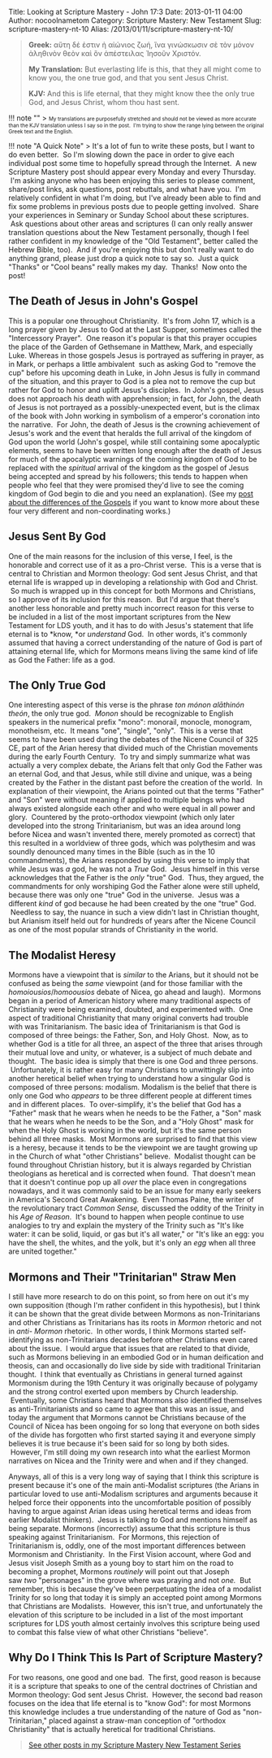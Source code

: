 Title: Looking at Scripture Mastery - John 17:3
Date: 2013-01-11 04:00
Author: nocoolnametom
Category: Scripture Mastery: New Testament
Slug: scripture-mastery-nt-10
Alias: /2013/01/11/scripture-mastery-nt-10/

> **Greek:**
>  αὕτη δέ ἐστιν ἡ αἰώνιος ζωή, ἵνα γινώσκωσιν σὲ τὸν μόνον ἀληθινὸν θεὸν καὶ ὃν ἀπέστειλας Ἰησοῦν Χριστόν.
>
> **My Translation:**
>  But everlasting life is this, that they all might come to know you, the one true god, and that you sent Jesus Christ.
>
> **KJV:**
>  And this is life eternal, that they might know thee the only true God, and Jesus Christ, whom thou hast sent.

!!! note ""
     > <span style="font-size: x-small;">My translations are purposefully stretched and should not be viewed as more accurate than the KJV translation unless I say so in the post.  I'm trying to show the range lying between the original Greek text and the English.</span>

!!! note "A Quick Note"
     > It's a lot of fun to write these posts, but I want to do even better.  So I'm slowing down the pace in order to give each individual post some time to hopefully spread through the Internet.  A new Scripture Mastery post should appear every Monday and every Thursday.  I'm asking anyone who has been enjoying this series to please comment, share/post links, ask questions, post rebuttals, and what have you.  I'm relatively confident in what I'm doing, but I've already been able to find and fix some problems in previous posts due to people getting involved.  Share your experiences in Seminary or Sunday School about these scriptures.  Ask questions about other areas and scriptures (I can only really answer translation questions about the New Testament personally, though I feel rather confident in my knowledge of the "Old Testament", better called the Hebrew Bible, too).  And if you're enjoying this but don't really want to do anything grand, please just drop a quick note to say so.  Just a quick "Thanks" or "Cool beans" really makes my day.  Thanks!  Now onto the post!

The Death of Jesus in John's Gospel
-----------------------------------

This is a popular one throughout Christianity.  It's from John 17, which is a long prayer given by Jesus to God at the Last Supper, sometimes called the "Intercessory Prayer".  One reason it's popular is that this prayer occupies the place of the Garden of Gethsemane in Matthew, Mark, and especially Luke. Whereas in those gospels Jesus is portrayed as suffering in prayer, as in Mark, or perhaps a little ambivalent  such as asking God to "remove the cup" before his upcoming death in Luke, in John Jesus is fully in command of the situation, and this prayer to God is a plea not to remove the cup but rather for God to honor and uplift Jesus's disciples.  In John's gospel, Jesus does not approach his death with apprehension; in fact, for John, the death of Jesus is not portrayed as a possibly-unexpected event, but is the climax of the book with John working in symbolism of a emperor's coronation into the narrative.  For John, the death of Jesus is the crowning achievement of Jesus's work and the event that heralds the full arrival of the kingdom of God upon the world (John's gospel, while still containing some apocalyptic elements, seems to have been written long enough after the death of Jesus for much of the apocalyptic warnings of the coming kingdom of God to be replaced with the *spiritual* arrival of the kingdom as the gospel of Jesus being accepted and spread by his followers; this tends to happen when people who feel that they were promised they'd live to see the coming kingdom of God begin to die and you need an explanation). (See my [post about the differences of the Gospels][] if you want to know more about these four very different and non-coordinating works.)

Jesus Sent By God
-----------------

One of the main reasons for the inclusion of this verse, I feel, is the honorable and correct use of it as a pro-Christ verse.  This is a verse that is central to Christian and Mormon theology: God sent Jesus Christ, and that eternal life is wrapped up in developing a relationship with God and Christ.  So much is wrapped up in this concept for both Mormons and Christians, so I approve of its inclusion for this reason.  But I'd argue that there's another less honorable and pretty much incorrect reason for this verse to be included in a list of the most important scriptures from the New Testament for LDS youth, and it has to do with Jesus's statement that life eternal is to *know, *or *understand* God.  In other words, it's commonly assumed that having a correct understanding of the nature of God is part of attaining eternal life, which for Mormons means living the same kind of life as God the Father: life as a god.

The Only True God
-----------------

One interesting aspect of this verse is the phrase *ton mónon alāthinón theón*, the only true god.  *Monon* should be recognizable to English speakers in the numerical prefix "mono": monorail, monocle, monogram, monotheism, etc.  It means "one", "single", "only".  This is a verse that seems to have been used during the debates of the Nicene Council of 325 CE, part of the Arian heresy that divided much of the Christian movements during the early Fourth Century.  To try and simply summarize what was actually a very complex debate, the Arians felt that only God the Father was an eternal God, and that Jesus, while still divine and unique, was a being created by the Father in the distant past before the creation of the world.  In explanation of their viewpoint, the Arians pointed out that the terms "Father" and "Son" were without meaning if applied to multiple beings who had always existed alongside each other and who were equal in all power and glory.  Countered by the proto-orthodox viewpoint (which only later developed into the strong Trinitarianism, but was an idea around long before Nicea and wasn't invented there, merely promoted as correct) that this resulted in a worldview of three gods, which was polythesim and was soundly denounced many times in the Bible (such as in the 10 commandments), the Arians responded by using this verse to imply that while Jesus was *a* god, he was not a *True* God.  Jesus himself in this verse acknowledges that the Father is the *only* "true" God.  Thus, they argued, the commandments for only worshiping God the Father alone were still upheld, because there was only one "true" God in the universe.  Jesus was a different *kind* of god because he had been created by the one "true" God.  Needless to say, the nuance in such a view didn't last in Christian thought, but Arianism itself held out for hundreds of years after the Nicene Council as one of the most popular strands of Christianity in the world.

The Modalist Heresy
-------------------

Mormons have a viewpoint that is *similar* to the Arians, but it should not be confused as being the *same* viewpoint (and for those familiar with the *homoiousios*/*homoousios* debate of Nicea, go ahead and laugh).  Mormons began in a period of American history where many traditional aspects of Christianity were being examined, doubted, and experimented with.  One aspect of traditional Christianity that many original converts had trouble with was Trinitarianism. The basic idea of Trinitarianism is that God is composed of three beings: the Father, Son, and Holy Ghost.  Now, as to whether God is a title for all three, an aspect of the three that arises through their mutual love and unity, or whatever, is a subject of much debate and thought.  The basic idea is simply that there is one God and three persons.  Unfortunately, it is rather easy for many Christians to unwittingly slip into another heretical belief when trying to understand how a singular God is composed of three persons: modalism. Modalism is the belief that there is only one God who *appears* to be three different people at different times and in different places.  To over-simplify, it's the belief that God has a "Father" mask that he wears when he needs to be the Father, a "Son" mask that he wears when he needs to be the Son, and a "Holy Ghost" mask for when the Holy Ghost is working in the world, but it's the same person behind all three masks.  Most Mormons are surprised to find that this view is a heresy, because it tends to be the viewpoint we are taught growing up in the Church of what "other Christians" believe.  Modalist thought can be found throughout Christian history, but it is always regarded by Christian theologians as heretical and is corrected when found.  That doesn't mean that it doesn't continue pop up all *over* the place even in congregations nowadays, and it was commonly said to be an issue for many early seekers in America's Second Great Awakening.  Even Thomas Paine, the writer of the revolutionary tract *Common Sense,* discussed the oddity of the Trinity in his *Age of Reason*.  It's bound to happen when people continue to use analogies to try and explain the mystery of the Trinity such as "It's like water: it can be solid, liquid, or gas but it's all water," or "It's like an egg: you have the shell, the whites, and the yolk, but it's only an *egg* when all three are united together."

Mormons and Their "Trinitarian" Straw Men
-----------------------------------------

I still have more research to do on this point, so from here on out it's my own supposition (though I'm rather confident in this hypothesis), but I think it can be shown that the great divide between Mormons as non-Trinitarians and other Christians as Trinitarians has its roots in *Mormon* rhetoric and not in *anti- Mormon* rhetoric.  In other words, I think Mormons started self-identifying as non-Trinitarians decades before other Christians even cared about the issue.  I would argue that issues that are related to that divide, such as Mormons believing in an embodied God or in human deification and theosis, can and occasionally do live side by side with traditional Trinitarian thought.  I think that eventually as Christians in general turned against Mormonism during the 19th Century it was originally because of polygamy and the strong control exerted upon members by Church leadership.  Eventually, some Christians heard that Mormons also identified themselves as anti-Trinitarianists and so came to agree that this was an issue, and today the argument that Mormons cannot be Christians because of the Council of Nicea has been ongoing for so long that everyone on both sides of the divide has forgotten who first started saying it and everyone simply believes it is true because it's been said for so long by both sides.  However, I'm still doing my own research into what the earliest Mormon narratives on Nicea and the Trinity were and when and if they changed.

Anyways, all of this is a very long way of saying that I think this scripture is present because it's one of the main anti-Modalist scriptures (the Arians in particular loved to use anti-Modalism scriptures and arguments because it helped force their opponents into the uncomfortable position of possibly having to argue against Arian ideas using heretical terms and ideas from earlier Modalist thinkers).  Jesus is talking *to* God and mentions himself as being separate. Mormons (incorrectly) assume that this scripture is thus speaking against Trinitarianism.  For Mormons, this rejection of Trinitarianism is, oddly, one of the most important differences between Mormonism and Christianity.  In the First Vision account, where God and Jesus visit Joseph Smith as a young boy to start him on the road to becoming a prophet, Mormons *routinely* will point out that Joseph saw *two* "personages" in the grove where was praying and not *one.*  But remember, this is because they've been perpetuating the idea of a modalist Trinity for so long that today it is simply an accepted point among Mormons that Christians are Modalists.  However, this isn't true, and unfortunately the elevation of this scripture to be included in a list of the most important scriptures for LDS youth almost certainly involves this scripture being used to combat this false view of what other Christians "believe".

Why Do I Think This Is Part of Scripture Mastery?
-------------------------------------------------

For two reasons, one good and one bad.  The first, good reason is because it is a scripture that speaks to one of the central doctrines of Christian and Mormon theology: God sent Jesus Christ.  However, the second bad reason focuses on the idea that life eternal is to "know God": for most Mormons this knowledge includes a true understanding of the nature of God as "non-Trinitarian," placed against a straw-man conception of "orthodox Christianity" that is actually heretical for traditional Christians.

> [See other posts in my Scripture Mastery New Testament Series][]

[post about the differences of the Gospels]: |filename|the-gospels.md "The Gospels"
[See other posts in my Scripture Mastery New Testament Series]: |filename|pages/scripture-mastery-new-testament.md "Scripture Mastery: New Testament"
